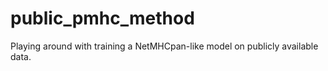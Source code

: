 # public_pmhc_method 

Playing around with training a NetMHCpan-like model on publicly available data. 
